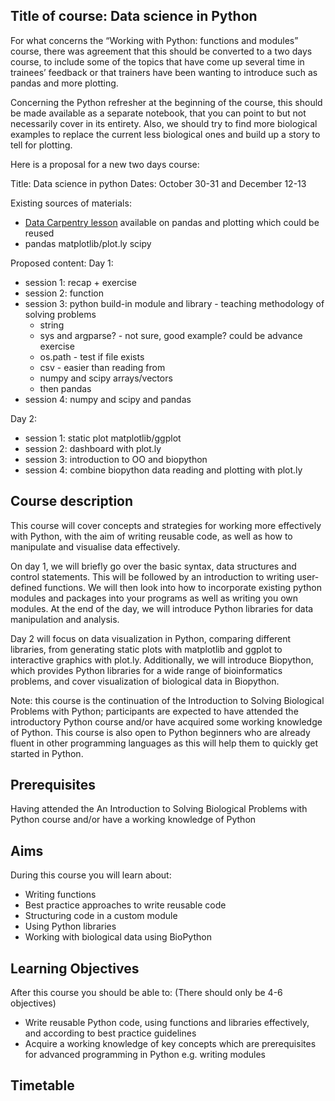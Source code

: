 ## Title of course: Data science in Python

For what concerns the “Working with Python: functions and modules” course, there was agreement that this should be converted to a two days course, to include some of the topics that have come up several time in trainees’ feedback or that trainers have been wanting to introduce such as pandas and more plotting.
 
Concerning the Python refresher at the beginning of the course, this should be made available as a separate notebook, that you can point to but not necessarily cover in its entirety. Also, we should try to find more biological examples to replace the current less biological ones and build up a story to tell for plotting.
 
Here is a proposal for a new two days course:
 
Title: Data science in python
Dates: October 30-31 and December 12-13
 
Existing sources of materials:
- [Data Carpentry lesson](https://datacarpentry.org/python-ecology-lesson/) available on pandas and plotting which could be reused
- pandas matplotlib/plot.ly scipy
 
Proposed content:
Day 1:
- session 1: recap + exercise
- session 2: function
- session 3: python build-in module and library - teaching methodology of solving problems
  - string
  - sys and argparse? - not sure, good example? could be advance exercise
  - os.path - test if file exists
  - csv - easier than reading from 
  - numpy and scipy arrays/vectors
  - then pandas
- session 4: numpy and scipy and pandas
 
Day 2:
- session 1: static plot matplotlib/ggplot
- session 2: dashboard with plot.ly
- session 3: introduction to OO and biopython
- session 4: combine biopython data reading and plotting with plot.ly


## Course description

This course will cover concepts and strategies for working more effectively with Python, with the aim of writing reusable code, as well as how to manipulate and visualise data effectively. 

On day 1, we will briefly go over the basic syntax, data structures and control statements. This will be followed by an introduction to writing user-defined functions. We will then look into how to incorporate existing python modules and packages into your programs as well as writing you own modules. At the end of the day, we will introduce Python libraries for data manipulation and analysis.

Day 2 will focus on data visualization in Python, comparing different libraries, from generating static plots with matplotlib and ggplot to interactive graphics with plot.ly. Additionally, we will introduce Biopython, which provides Python libraries for a wide range of bioinformatics problems, and cover visualization of biological data in Biopython.

Note: this course is the continuation of the Introduction to Solving Biological Problems with Python; participants are expected to have attended the introductory Python course and/or have acquired some working knowledge of Python. This course is also open to Python beginners who are already fluent in other programming languages as this will help them to quickly get started in Python.

## Prerequisites
Having attended the An Introduction to Solving Biological Problems with Python course and/or have a working knowledge of Python

## Aims
During this course you will learn about: 
- Writing functions
- Best practice approaches to write reusable code
- Structuring code in a custom module
- Using Python libraries
- Working with biological data using BioPython

## Learning Objectives
After this course you should be able to: (There should only be 4-6 objectives)
- Write reusable Python code, using functions and libraries effectively, and according to best practice guidelines
- Acquire a working knowledge of key concepts which are prerequisites for advanced programming in Python e.g. writing modules


## Timetable


